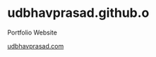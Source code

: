 # udbhavprasad.github.o
Portfolio Website <br>

<a href="https://udbhavprasad.com/" target="_blank">udbhavprasad.com</a>
